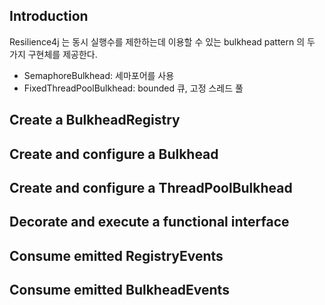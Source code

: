 ## Introduction
Resilience4j 는 동시 실행수를 제한하는데 이용할 수 있는 bulkhead pattern 의 두 가지 구현체를 제공한다.
* SemaphoreBulkhead: 세마포어를 사용
* FixedThreadPoolBulkhead: bounded 큐, 고정 스레드 풀

## Create a BulkheadRegistry

## Create and configure a Bulkhead

## Create and configure a ThreadPoolBulkhead

## Decorate and execute a functional interface

## Consume emitted RegistryEvents

## Consume emitted BulkheadEvents


